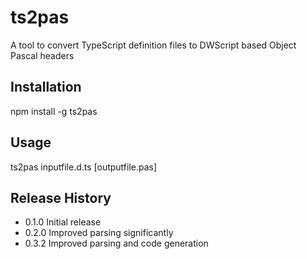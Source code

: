 ts2pas
======

A tool to convert TypeScript definition files to DWScript based Object Pascal headers

## Installation

  npm install -g ts2pas

## Usage

  ts2pas inputfile.d.ts [outputfile.pas]

## Release History

* 0.1.0 Initial release
* 0.2.0 Improved parsing significantly
* 0.3.2 Improved parsing and code generation